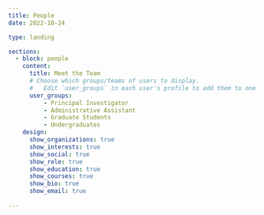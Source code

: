 ```yaml
---
title: People
date: 2022-10-24

type: landing

sections:
  - block: people
    content:
      title: Meet the Team
      # Choose which groups/teams of users to display.
      #   Edit `user_groups` in each user's profile to add them to one or more of these groups.
      user_groups:
          - Principal Investigator
          - Administrative Assistant
          - Graduate Students
          - Undergraduates
    design:
      show_organizations: true
      show_interests: true
      show_social: true
      show_role: true
      show_education: true
      show_courses: true
      show_bio: true
      show_email: true
     
---
```

